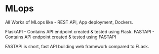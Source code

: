 # MLops
All Works of MLops like - REST API, App deployment, Dockers.

FlaskAPI - Contains API endpoint created & tested using Flask.
FASTAPI -  Contains API endpoint created & tested using FASTAPI

FASTAPI is short, fast API building web framework compared to FLask.
